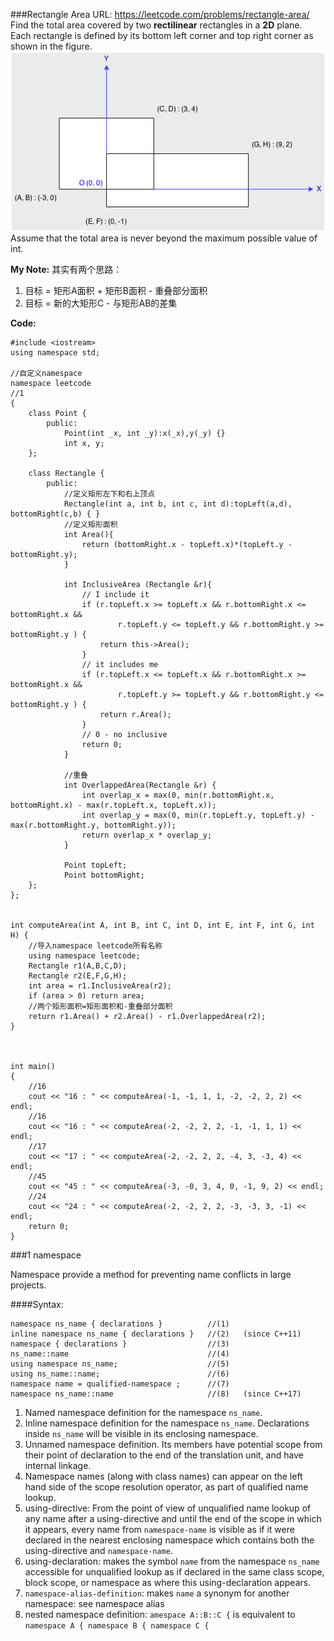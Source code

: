###Rectangle Area
URL: https://leetcode.com/problems/rectangle-area/</br>
Find the total area covered by two __rectilinear__ rectangles in a __2D__ plane.</br>
Each rectangle is defined by its bottom left corner and top right corner as shown in the figure.</br>
![img](rectanglearea.png)</br>
Assume that the total area is never beyond the maximum possible value of int.

__My Note:__
其实有两个思路：

1. 目标 = 矩形A面积 + 矩形B面积 - 重叠部分面积
2. 目标 = 新的大矩形C - 与矩形AB的差集


__Code:__

	#include <iostream>
	using namespace std;

	//自定义namespace
	namespace leetcode 																				//1
	{
	    class Point {
	        public:
	            Point(int _x, int _y):x(_x),y(_y) {}
	            int x, y;
	    };

	    class Rectangle {
	        public:
	        	//定义矩形左下和右上顶点
	            Rectangle(int a, int b, int c, int d):topLeft(a,d), bottomRight(c,b) { }
	            //定义矩形面积
	            int Area(){
	                return (bottomRight.x - topLeft.x)*(topLeft.y - bottomRight.y); 
	            }

	            int InclusiveArea (Rectangle &r){
	                // I include it
	                if (r.topLeft.x >= topLeft.x && r.bottomRight.x <= bottomRight.x &&
	                        r.topLeft.y <= topLeft.y && r.bottomRight.y >= bottomRight.y ) {
	                    return this->Area();
	                }
	                // it includes me
	                if (r.topLeft.x <= topLeft.x && r.bottomRight.x >= bottomRight.x &&
	                        r.topLeft.y >= topLeft.y && r.bottomRight.y <= bottomRight.y ) {
	                    return r.Area();
	                }
	                // 0 - no inclusive
	                return 0;
	            }

	            //重叠
	            int OverlappedArea(Rectangle &r) {
	                int overlap_x = max(0, min(r.bottomRight.x, bottomRight.x) - max(r.topLeft.x, topLeft.x));
	                int overlap_y = max(0, min(r.topLeft.y, topLeft.y) - max(r.bottomRight.y, bottomRight.y));
	                return overlap_x * overlap_y;
	            }

	            Point topLeft;
	            Point bottomRight;
	    };
	};


	int computeArea(int A, int B, int C, int D, int E, int F, int G, int H) {
		//导入namespace leetcode所有名称
	    using namespace leetcode;
	    Rectangle r1(A,B,C,D);
	    Rectangle r2(E,F,G,H);
	    int area = r1.InclusiveArea(r2);
	    if (area > 0) return area;
	    //两个矩形面积=矩形面积和-重叠部分面积
	    return r1.Area() + r2.Area() - r1.OverlappedArea(r2);
	}



	int main() 
	{
	    //16
	    cout << "16 : " << computeArea(-1, -1, 1, 1, -2, -2, 2, 2) << endl;
	    //16
	    cout << "16 : " << computeArea(-2, -2, 2, 2, -1, -1, 1, 1) << endl;
	    //17
	    cout << "17 : " << computeArea(-2, -2, 2, 2, -4, 3, -3, 4) << endl;
	    //45
	    cout << "45 : " << computeArea(-3, -0, 3, 4, 0, -1, 9, 2) << endl;
	    //24
	    cout << "24 : " << computeArea(-2, -2, 2, 2, -3, -3, 3, -1) << endl;
	    return 0;
	}

###1 namespace

Namespace provide a method for preventing name conflicts in large projects.

####Syntax:

	namespace ns_name { declarations }			//(1)	
	inline namespace ns_name { declarations }	//(2)	(since C++11)
	namespace { declarations }					//(3)	
	ns_name::name								//(4)	
	using namespace ns_name;					//(5)	
	using ns_name::name;						//(6)	
	namespace name = qualified-namespace ;		//(7)	
	namespace ns_name::name						//(8)	(since C++17)

1. Named namespace definition for the namespace `ns_name`.
2. Inline namespace definition for the namespace `ns_name`. Declarations inside `ns_name` will be visible in its enclosing namespace.
3. Unnamed namespace definition. Its members have potential scope from their point of declaration to the end of the translation unit, and have internal linkage.
4. Namespace names (along with class names) can appear on the left hand side of the scope resolution operator, as part of qualified name lookup.
5. using-directive: From the point of view of unqualified name lookup of any name after a using-directive and until the end of the scope in which it appears, every name from `namespace-name` is visible as if it were declared in the nearest enclosing namespace which contains both the using-directive and `namespace-name`.
6. using-declaration: makes the symbol `name` from the namespace `ns_name` accessible for unqualified lookup as if declared in the same class scope, block scope, or namespace as where this using-declaration appears.
7. `namespace-alias-definition`: makes `name` a synonym for another namespace: see namespace alias
8. nested namespace definition: `amespace A::B::C {` is equivalent to `namespace A { namespace B { namespace C {`


